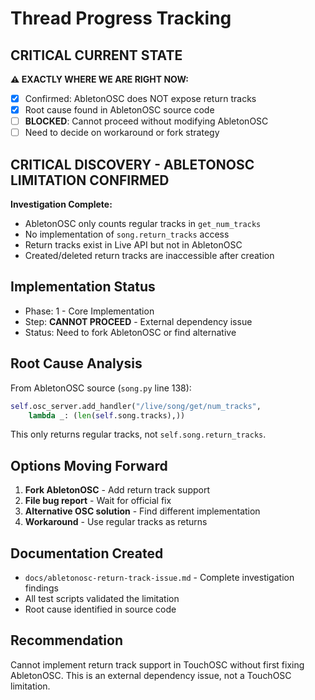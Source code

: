 # Thread Progress Tracking

## CRITICAL CURRENT STATE
**⚠️ EXACTLY WHERE WE ARE RIGHT NOW:**
- [x] Confirmed: AbletonOSC does NOT expose return tracks
- [x] Root cause found in AbletonOSC source code
- [ ] **BLOCKED**: Cannot proceed without modifying AbletonOSC
- [ ] Need to decide on workaround or fork strategy

## CRITICAL DISCOVERY - ABLETONOSC LIMITATION CONFIRMED
**Investigation Complete:**
- AbletonOSC only counts regular tracks in `get_num_tracks`
- No implementation of `song.return_tracks` access
- Return tracks exist in Live API but not in AbletonOSC
- Created/deleted return tracks are inaccessible after creation

## Implementation Status
- Phase: 1 - Core Implementation
- Step: **CANNOT PROCEED** - External dependency issue
- Status: Need to fork AbletonOSC or find alternative

## Root Cause Analysis
From AbletonOSC source (`song.py` line 138):
```python
self.osc_server.add_handler("/live/song/get/num_tracks", 
    lambda _: (len(self.song.tracks),))
```
This only returns regular tracks, not `self.song.return_tracks`.

## Options Moving Forward
1. **Fork AbletonOSC** - Add return track support
2. **File bug report** - Wait for official fix
3. **Alternative OSC solution** - Find different implementation
4. **Workaround** - Use regular tracks as returns

## Documentation Created
- `docs/abletonosc-return-track-issue.md` - Complete investigation findings
- All test scripts validated the limitation
- Root cause identified in source code

## Recommendation
Cannot implement return track support in TouchOSC without first fixing AbletonOSC. This is an external dependency issue, not a TouchOSC limitation.
